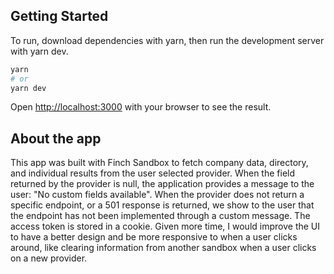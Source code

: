 ## Getting Started

To run, download dependencies with yarn, then run the development server with yarn dev. 

```bash
yarn
# or
yarn dev
```

Open [http://localhost:3000](http://localhost:3000) with your browser to see the result.

## About the app 

This app was built with Finch Sandbox to fetch company data, directory, and individual results from the user selected provider. 
When the field returned by the provider is null, the application provides a message to the user: "No custom fields available". 
When the provider does not return a specific endpoint, or a 501 response is returned, we show to the user that the endpoint has not been implemented through a custom message. 
The access token is stored in a cookie. 
Given more time, I would improve the UI to have a better design and be more responsive to when a user clicks around, like clearing information from another sandbox when a user clicks on a new provider. 
